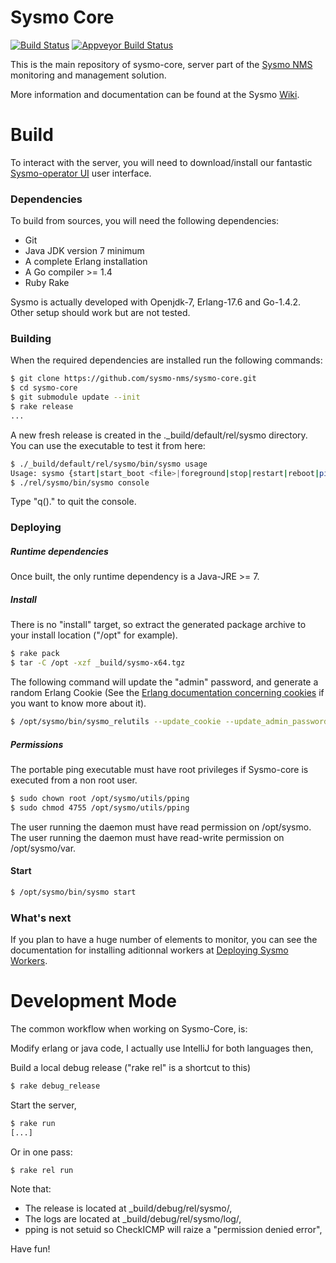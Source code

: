 Sysmo Core
==========
[![Build Status](https://travis-ci.org/sysmo-nms/sysmo-core.svg?branch=master)](https://travis-ci.org/sysmo-nms/sysmo-core)
[![Appveyor Build Status](https://ci.appveyor.com/api/projects/status/github/sysmo-nms/sysmo-core?branch=master&svg=true)](https://ci.appveyor.com/project/ssbx/sysmo-core)

This is the main repository of sysmo-core, server part of the [Sysmo NMS](http://www.sysmo.io) monitoring and management solution.

More information and documentation can be found at the Sysmo [Wiki](https://github.com/sysmo-nms/sysmo-nms.github.io/wiki).

Build
=====
To interact with the server, you will need to download/install our fantastic [Sysmo-operator UI](http://www.sysmo.io/Downloads) user interface.

### Dependencies
To build from sources, you will need the following dependencies:
* Git
* Java JDK version 7 minimum
* A complete Erlang installation
* A Go compiler >= 1.4
* Ruby Rake

Sysmo is actually developed with Openjdk-7, Erlang-17.6 and Go-1.4.2. Other setup should work but are not tested.

### Building

When the required dependencies are installed run the following commands:
```sh
$ git clone https://github.com/sysmo-nms/sysmo-core.git
$ cd sysmo-core
$ git submodule update --init
$ rake release
...
```
A new fresh release is created in the ._build/default/rel/sysmo directory. You can use the executable to test it from here:
```sh
$ ./_build/default/rel/sysmo/bin/sysmo usage
Usage: sysmo {start|start_boot <file>|foreground|stop|restart|reboot|ping|console|getpid|console_clean|console_boot <file>|attach|eval|remote_console|upgrade}
$ ./rel/sysmo/bin/sysmo console
```
Type "q()." to quit the console.

### Deploying

##### Runtime dependencies
Once built, the only runtime dependency is a Java-JRE >= 7.


##### Install #####
There is no "install" target, so extract the generated package archive to your install location ("/opt" for example).
```sh
$ rake pack
$ tar -C /opt -xzf _build/sysmo-x64.tgz
```
The following command will update the "admin" password, and generate a random Erlang Cookie (See the [Erlang documentation concerning cookies](http://erlang.org/doc/reference_manual/distributed.html#id87463) if you want to know more about it).
```sh
$ /opt/sysmo/bin/sysmo_relutils --update_cookie --update_admin_password="secretpassword"
```

##### Permissions #####
The portable ping executable must have root privileges if Sysmo-core is executed from a non root user.

```sh
$ sudo chown root /opt/sysmo/utils/pping
$ sudo chmod 4755 /opt/sysmo/utils/pping
```

The user running the daemon must have read permission on /opt/sysmo.
The user running the daemon must have read-write permission on /opt/sysmo/var.

#### Start ####
```sh
$ /opt/sysmo/bin/sysmo start
```

### What's next
If you plan to have a huge number of elements to monitor, you can see the documentation for installing aditionnal workers at [Deploying Sysmo Workers](https://github.com/sysmo-nms/sysmo-nms.github.io/wiki/Deploying-Sysmo-Workers).


Development Mode
================
The common workflow when working on Sysmo-Core, is:

Modify erlang or java code, I actually use IntelliJ for both languages then,

Build a local debug release ("rake rel" is a shortcut to this)
```sh
$ rake debug_release
```

Start the server,
```sh
$ rake run
[...]
```

Or in one pass:
```sh
$ rake rel run
```

Note that:
- The release is located at _build/debug/rel/sysmo/,
- The logs are located at _build/debug/rel/sysmo/log/,
- pping is not setuid so CheckICMP will raize a "permission denied error",

Have fun!

